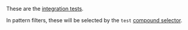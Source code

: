 These are the [integration
tests](https://doc.rust-lang.org/book/ch11-03-test-organization.html#integration-tests).

In pattern filters, these will be selected by the `test` [compound
selector](https://maelstrom-software.com/doc/book/latest/cargo-maelstrom/filter.html#compound-selectors).

